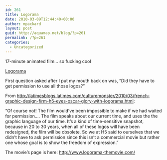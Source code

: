 ```yaml
---
id: 261
title: Logorama
date: 2010-03-09T12:44:40+00:00
author: mpackard
layout: post
guid: http://aquamap.net/blog/?p=261
permalink: /?p=261
categories:
  - Uncategorized
---
```

17-minute animated film&#8230; so fucking cool

[Logorama](http://www.garagetv.be/video-galerij/buzzing_bees/De_kortfilm_der_logo_s.aspx)

First question asked after I put my mouth back on was, &#8220;Did they have to get permission to use all those logos?&#8221;

From <http://latimesblogs.latimes.com/culturemonster/2010/03/french-graphic-design-firm-h5-eyes-oscar-glory-with-logorama.html>:

&#8220;Of course not! The film would&#8217;ve been impossible to make if we had waited for permission&#8230;. The film speaks about our current time, and uses the the graphic language of our time. It&#8217;s a kind of time-sensitive snapshot, because in 20 to 30 years, when all of these logos will have been redesigned, the film will be obsolete. So we at H5 said to ourselves that we didn&#8217;t have to ask permission since this isn&#8217;t a commercial movie but rather one whose goal is to show the freedom of expression.&#8221;

The movie&#8217;s page is here: <http://www.logorama-themovie.com/>